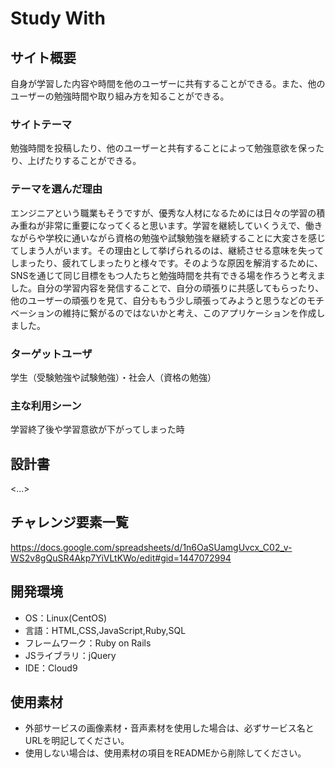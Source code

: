 # Study With

## サイト概要
自身が学習した内容や時間を他のユーザーに共有することができる。また、他のユーザーの勉強時間や取り組み方を知ることができる。

### サイトテーマ
勉強時間を投稿したり、他のユーザーと共有することによって勉強意欲を保ったり、上げたりすることができる。

### テーマを選んだ理由
エンジニアという職業もそうですが、優秀な人材になるためには日々の学習の積み重ねが非常に重要になってくると思います。学習を継続していくうえで、働きながらや学校に通いながら資格の勉強や試験勉強を継続することに大変さを感じてしまう人がいます。その理由として挙げられるのは、継続させる意味を失ってしまったり、疲れてしまったりと様々です。そのような原因を解消するために、SNSを通じて同じ目標をもつ人たちと勉強時間を共有できる場を作ろうと考えました。自分の学習内容を発信することで、自分の頑張りに共感してもらったり、他のユーザーの頑張りを見て、自分ももう少し頑張ってみようと思うなどのモチベーションの維持に繋がるのではないかと考え、このアプリケーションを作成しました。

### ターゲットユーザ
学生（受験勉強や試験勉強）・社会人（資格の勉強）

### 主な利用シーン
学習終了後や学習意欲が下がってしまった時

## 設計書
<...>

## チャレンジ要素一覧
https://docs.google.com/spreadsheets/d/1n6OaSUamgUvcx_C02_v-WS2v8gQuSR4Akp7YiVLtKWo/edit#gid=1447072994

## 開発環境
- OS：Linux(CentOS)
- 言語：HTML,CSS,JavaScript,Ruby,SQL
- フレームワーク：Ruby on Rails
- JSライブラリ：jQuery
- IDE：Cloud9

## 使用素材
- 外部サービスの画像素材・音声素材を使用した場合は、必ずサービス名とURLを明記してください。
- 使用しない場合は、使用素材の項目をREADMEから削除してください。
